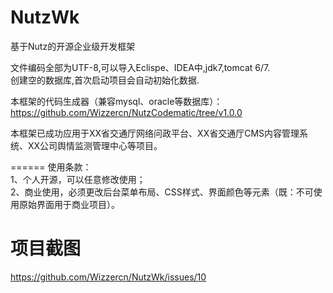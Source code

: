 NutzWk
======

基于Nutz的开源企业级开发框架


文件编码全部为UTF-8,可以导入Eclispe、IDEA中,jdk7,tomcat 6/7.<br>
创建空的数据库,首次启动项目会自动初始化数据.<br>

本框架的代码生成器（兼容mysql、oracle等数据库）：<br>
https://github.com/Wizzercn/NutzCodematic/tree/v1.0.0


本框架已成功应用于XX省交通厅网络问政平台、XX省交通厅CMS内容管理系统、XX公司舆情监测管理中心等项目。

======
使用条款：<br>
1、个人开源，可以任意修改使用；<br>
2、商业使用，必须更改后台菜单布局、CSS样式、界面颜色等元素（既：不可使用原始界面用于商业项目）。


项目截图
===================================================

https://github.com/Wizzercn/NutzWk/issues/10
